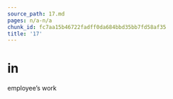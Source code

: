 ```yaml
---
source_path: 17.md
pages: n/a-n/a
chunk_id: fc7aa15b46722fadff0da684bbd35bb7fd58af35
title: '17'
---
```

# in

employee’s work

